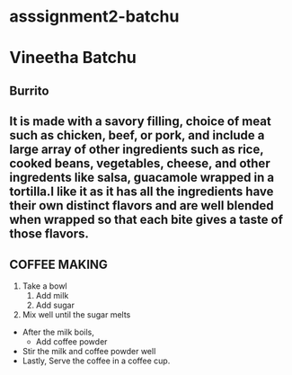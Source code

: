 # asssignment2-batchu
# Vineetha Batchu
## Burrito
It is made with a savory filling, choice of meat such as chicken, beef, or pork, and  include a large array of other ingredients such as rice, cooked beans, vegetables, cheese, and other ingredents like salsa, guacamole **wrapped in a tortilla**.I like it as it has all the ingredients have their own **distinct flavors** and are well blended when wrapped so that each bite gives a taste of those flavors.
------------------------------------
COFFEE MAKING
------------------------------------
1. Take a bowl
    1. Add milk
    2. Add sugar
2. Mix well until the sugar melts
* After the milk boils,
    * Add coffee powder
* Stir the milk and coffee powder well
* Lastly, Serve the coffee in a coffee cup.  
